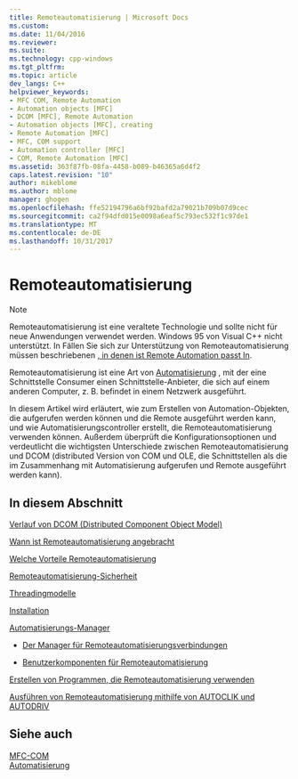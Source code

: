 ```yaml
---
title: Remoteautomatisierung | Microsoft Docs
ms.custom: 
ms.date: 11/04/2016
ms.reviewer: 
ms.suite: 
ms.technology: cpp-windows
ms.tgt_pltfrm: 
ms.topic: article
dev_langs: C++
helpviewer_keywords:
- MFC COM, Remote Automation
- Automation objects [MFC]
- DCOM [MFC], Remote Automation
- Automation objects [MFC], creating
- Remote Automation [MFC]
- MFC, COM support
- Automation controller [MFC]
- COM, Remote Automation [MFC]
ms.assetid: 363f87fb-08fa-4458-b089-b46365a6d4f2
caps.latest.revision: "10"
author: mikeblome
ms.author: mblome
manager: ghogen
ms.openlocfilehash: ffe52194796a6bf92bafd2a79021b709b07d9cec
ms.sourcegitcommit: ca2f94dfd015e0098a6eaf5c793ec532f1c97de1
ms.translationtype: MT
ms.contentlocale: de-DE
ms.lasthandoff: 10/31/2017
---
```

# <a name="remote-automation"></a>Remoteautomatisierung
> [!NOTE]
>  Remoteautomatisierung ist eine veraltete Technologie und sollte nicht für neue Anwendungen verwendet werden. Windows 95 von Visual C++ nicht unterstützt. In Fällen Sie sich zur Unterstützung von Remoteautomatisierung müssen beschriebenen [, in denen ist Remote Automation passt In](where-does-remote-automation-fit-in-q.md).  
  
 Remoteautomatisierung ist eine Art von [Automatisierung](../mfc/automation.md) , mit der eine Schnittstelle Consumer einen Schnittstelle-Anbieter, die sich auf einem anderen Computer, z. B. befindet in einem Netzwerk ausgeführt.  
  
 In diesem Artikel wird erläutert, wie zum Erstellen von Automation-Objekten, die aufgerufen werden können und die Remote ausgeführt werden kann, und wie Automatisierungscontroller erstellt, die Remoteautomatisierung verwenden können. Außerdem überprüft die Konfigurationsoptionen und verdeutlicht die wichtigsten Unterschiede zwischen Remoteautomatisierung und DCOM (distributed Version von COM und OLE, die Schnittstellen als die im Zusammenhang mit Automatisierung aufgerufen und Remote ausgeführt werden kann).  
  
## <a name="in-this-section"></a>In diesem Abschnitt  
 [Verlauf von DCOM (Distributed Component Object Model)](../mfc/history-of-dcom.md)  
  
 [Wann ist Remoteautomatisierung angebracht](where-does-remote-automation-fit-in-q.md)  
  
 [Welche Vorteile Remoteautomatisierung](what-does-remote-automation-provide-q.md)  
  
 [Remoteautomatisierung-Sicherheit](../mfc/security-in-remote-automation.md)  
  
 [Threadingmodelle](../mfc/remote-automation-threading-models.md)  
  
 [Installation](../mfc/remote-automation-installation.md)  
  
 [Automatisierungs-Manager](../mfc/automation-manager-mfc.md)  
  
-   [Der Manager für Remoteautomatisierungsverbindungen](../mfc/remote-automation-connection-manager.md)  
  
-   [Benutzerkomponenten für Remoteautomatisierung](../mfc/remote-automation-user-components.md)  
  
 [Erstellen von Programmen, die Remoteautomatisierung verwenden](../mfc/creating-programs-that-use-remote-automation.md)  
  
 [Ausführen von Remoteautomatisierung mithilfe von AUTOCLIK und AUTODRIV](../mfc/running-remote-automation-using-autoclik-and-autodriv.md)  
  
## <a name="see-also"></a>Siehe auch  
 [MFC-COM](../mfc/mfc-com.md)   
 [Automatisierung](../mfc/automation.md)
